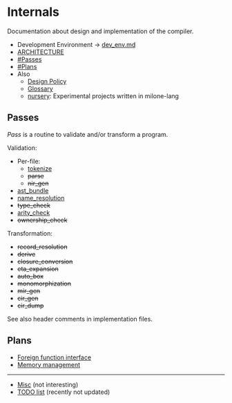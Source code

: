# Internals

Documentation about design and implementation of the compiler.

- Development Environment -> [dev_env.md](dev_env.md)
- [ARCHITECTURE](../../ARCHITECTURE.md)
- [#Passes](#Passes)
- [#Plans](#Plans)
- Also
    - [Design Policy](design_policy.md)
    - [Glossary](glossary.md)
    - [nursery](nursery): Experimental projects written in milone-lang

## Passes

*Pass* is a routine to validate and/or transform a program.

Validation:

- Per-file:
    - [tokenize](tokenize.md)
    - ~~parse~~
    - ~~nir_gen~~
- [ast_bundle](ast_bundle.md)
- [name_resolution](name_resolution.md)
- ~~type_check~~
- [arity_check](arity_check.md)
- ~~ownership_check~~

Transformation:

- ~~record_resolution~~
- ~~derive~~
- ~~closure_conversion~~
- ~~eta_expansion~~
- ~~auto_box~~
- ~~monomorphization~~
- ~~mir_gen~~
- ~~cir_gen~~
- ~~cir_dump~~

See also header comments in implementation files.

## Plans

- [Foreign function interface](plans.md#ffi)
- [Memory management](plans.md#memory-management)

----

- [Misc](misc.md) (not interesting)
- [TODO list](https://github.com/vain0x/milone-lang/projects/1) (recently not updated)
